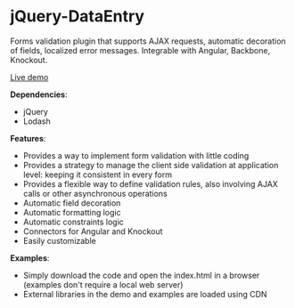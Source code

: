 # jQuery-DataEntry
Forms validation plugin that supports AJAX requests, automatic decoration of fields, localized error messages. Integrable with Angular, Backbone, Knockout.

[Live demo](http://ugrose.com/content/demos/jqdataentry/index.html)

**Dependencies**:
- jQuery
- Lodash

**Features**:
- Provides a way to implement form validation with little coding
- Provides a strategy to manage the client side validation at application level: keeping it consistent in every form
- Provides a flexible way to define validation rules, also involving AJAX calls or other asynchronous operations
- Automatic field decoration
- Automatic formatting logic
- Automatic constraints logic
- Connectors for Angular and Knockout
- Easily customizable

**Examples**:
- Simply download the code and open the index.html in a browser (examples don't require a local web server)
- External libraries in the demo and examples are loaded using CDN



